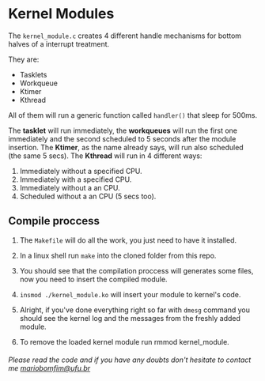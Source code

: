 # Kernel Modules

The `kernel_module.c` creates 4 different handle mechanisms for bottom halves of a interrupt treatment.

They are:
* Tasklets
* Workqueue
* Ktimer
* Kthread

All of them will run a generic function called `handler()` that sleep for 500ms.

The **tasklet** will run immediately, the **workqueues** will run the first one immediately and the second scheduled to 5 seconds after the module insertion.
The **Ktimer**, as the name already says, will run also scheduled (the same 5 secs).
The **Kthread** will run in 4 different ways:
1. Immediately without a specified CPU.
1. Immediately with a specified CPU.
1. Immediately without a  an CPU.
1. Scheduled without a  an CPU (5 secs too).

## Compile proccess
1. The `Makefile` will do all the work, you just need to have it installed.

2. In a linux shell run `make` into the cloned folder from this repo.
3. You should see that the compilation proccess will generates some files, now you need to insert the compiled module.
4. `insmod ./kernel_module.ko` will insert your module to kernel's code.
5. Alright, if you've done everything right so far with `dmesg` command you should see the kernel log and the messages from the freshly added module.
6. To remove the loaded kernel module run rmmod kernel_module.

###### Please read the code and if you have any doubts don't hesitate to contact me <mariobomfim@ufu.br>

